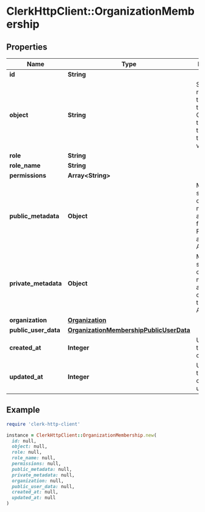 # ClerkHttpClient::OrganizationMembership

## Properties

| Name | Type | Description | Notes |
| ---- | ---- | ----------- | ----- |
| **id** | **String** |  | [optional] |
| **object** | **String** | String representing the object&#39;s type. Objects of the same type share the same value.  | [optional] |
| **role** | **String** |  | [optional] |
| **role_name** | **String** |  | [optional] |
| **permissions** | **Array&lt;String&gt;** |  | [optional] |
| **public_metadata** | **Object** | Metadata saved on the organization membership, accessible from both Frontend and Backend APIs | [optional] |
| **private_metadata** | **Object** | Metadata saved on the organization membership, accessible only from the Backend API | [optional] |
| **organization** | [**Organization**](Organization.md) |  | [optional] |
| **public_user_data** | [**OrganizationMembershipPublicUserData**](OrganizationMembershipPublicUserData.md) |  | [optional] |
| **created_at** | **Integer** | Unix timestamp of creation. | [optional] |
| **updated_at** | **Integer** | Unix timestamp of last update. | [optional] |

## Example

```ruby
require 'clerk-http-client'

instance = ClerkHttpClient::OrganizationMembership.new(
  id: null,
  object: null,
  role: null,
  role_name: null,
  permissions: null,
  public_metadata: null,
  private_metadata: null,
  organization: null,
  public_user_data: null,
  created_at: null,
  updated_at: null
)
```

